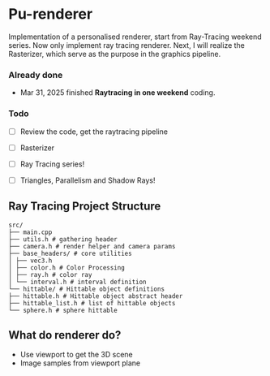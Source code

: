# Pu-renderer
Implementation of a personalised renderer, start from Ray-Tracing weekend series. Now only implement ray tracing renderer.
Next, I will realize the Rasterizer, which serve as the purpose in the graphics pipeline.

### Already done
- Mar 31, 2025 finished __Raytracing in one weekend__ coding.

### Todo
- [ ] Review the code, get the raytracing pipeline
- [ ] Rasterizer
- [ ] Ray Tracing series!
- [ ] Triangles, Parallelism and Shadow Rays!


## Ray Tracing Project Structure
```
src/
├── main.cpp
├── utils.h # gathering header
├── camera.h # render helper and camera params
├── base_headers/ # core utilities
│ ├── vec3.h
│ ├── color.h # Color Processing
│ ├── ray.h # color ray
│ └── interval.h # interval definition
└── hittable/ # Hittable object definitions
├── hittable.h # Hittable object abstract header
├── hittable_list.h # list of hittable objects
└── sphere.h # sphere hittable
```
## What do renderer do?
- Use viewport to get the 3D scene
- Image samples from viewport plane